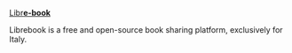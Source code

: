 <a href="http://librebook.xyz/">Libr**e-book**</a>

Librebook is a free and open-source book sharing platform, exclusively for Italy.